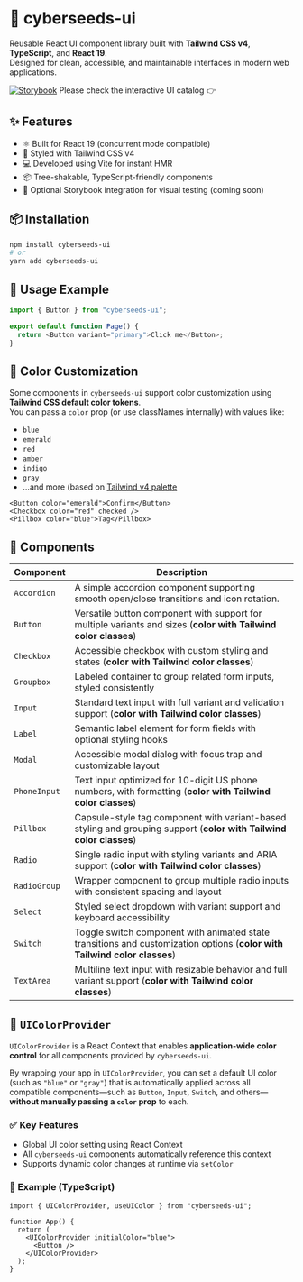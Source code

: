 # 🌱 cyberseeds-ui

Reusable React UI component library built with **Tailwind CSS v4**, **TypeScript**, and **React 19**.  
Designed for clean, accessible, and maintainable interfaces in modern web applications.

[![Storybook](https://img.shields.io/badge/Storybook-online-orange?logo=storybook)](https://cyber937.github.io/cyberseeds-ui/?path=/docs/overview--docs) Please check the interactive UI catalog 👉

## ✨ Features

- ⚛️ Built for React 19 (concurrent mode compatible)
- 🎨 Styled with Tailwind CSS v4
- 💻 Developed using Vite for instant HMR
- 📦 Tree-shakable, TypeScript-friendly components
- 🧪 Optional Storybook integration for visual testing (coming soon)

## 📦 Installation

```bash
npm install cyberseeds-ui
# or
yarn add cyberseeds-ui
```

## 🚀 Usage Example

```typescript
import { Button } from "cyberseeds-ui";

export default function Page() {
  return <Button variant="primary">Click me</Button>;
}
```

## 🎨 Color Customization

Some components in `cyberseeds-ui` support color customization using **Tailwind CSS default color tokens**.  
You can pass a `color` prop (or use classNames internally) with values like:

- `blue`
- `emerald`
- `red`
- `amber`
- `indigo`
- `gray`
- ...and more (based on [Tailwind v4 palette](https://tailwindcss.com/docs/colors)

```tsx
<Button color="emerald">Confirm</Button>
<Checkbox color="red" checked />
<Pillbox color="blue">Tag</Pillbox>
```

## 🧱 Components

| Component    | Description                                                                                                               |
| ------------ | ------------------------------------------------------------------------------------------------------------------------- |
| `Accordion`  | A simple accordion component supporting smooth open/close transitions and icon rotation.                                  |
| `Button`     | Versatile button component with support for multiple variants and sizes (**color with Tailwind color classes**)           |
| `Checkbox`   | Accessible checkbox with custom styling and states (**color with Tailwind color classes**)                                |
| `Groupbox`   | Labeled container to group related form inputs, styled consistently                                                       |
| `Input`      | Standard text input with full variant and validation support (**color with Tailwind color classes**)                      |
| `Label`      | Semantic label element for form fields with optional styling hooks                                                        |
| `Modal`      | Accessible modal dialog with focus trap and customizable layout                                                           |
| `PhoneInput` | Text input optimized for 10-digit US phone numbers, with formatting (**color with Tailwind color classes**)               |
| `Pillbox`    | Capsule-style tag component with variant-based styling and grouping support (**color with Tailwind color classes**)       |
| `Radio`      | Single radio input with styling variants and ARIA support (**color with Tailwind color classes**)                         |
| `RadioGroup` | Wrapper component to group multiple radio inputs with consistent spacing and layout                                       |
| `Select`     | Styled select dropdown with variant support and keyboard accessibility                                                    |
| `Switch`     | Toggle switch component with animated state transitions and customization options (**color with Tailwind color classes**) |
| `TextArea`   | Multiline text input with resizable behavior and full variant support (**color with Tailwind color classes**)             |

## 🎨 `UIColorProvider`

`UIColorProvider` is a React Context that enables **application-wide color control** for all components provided by `cyberseeds-ui`.

By wrapping your app in `UIColorProvider`, you can set a default UI color (such as `"blue"` or `"gray"`) that is automatically applied across all compatible components—such as `Button`, `Input`, `Switch`, and others—**without manually passing a `color` prop** to each.

### ✅ Key Features

- Global UI color setting using React Context
- All `cyberseeds-ui` components automatically reference this context
- Supports dynamic color changes at runtime via `setColor`

### 🧩 Example (TypeScript)

```tsx
import { UIColorProvider, useUIColor } from "cyberseeds-ui";

function App() {
  return (
    <UIColorProvider initialColor="blue">
      <Button />
    </UIColorProvider>
  );
}
```
